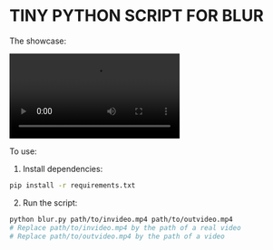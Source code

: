 # TINY PYTHON SCRIPT FOR BLUR

The showcase:

<video src="https://github.com/LumisDev/blur_python/raw/refs/heads/master/assets/showcase.mp4" controls></video>

To use:

1. Install dependencies: 
```sh
pip install -r requirements.txt
```
2. Run the script:
```sh
python blur.py path/to/invideo.mp4 path/to/outvideo.mp4
# Replace path/to/invideo.mp4 by the path of a real video
# Replace path/to/outvideo.mp4 by the path of a video
```
